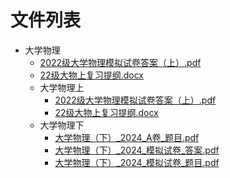 # 文件列表

- 大学物理
    - [2022级大学物理模拟试卷答案（上）.pdf](https://github.com/NjustLib/NjustDocs/blob/main/%E5%A4%A7%E5%AD%A6%E7%89%A9%E7%90%86/2022%E7%BA%A7%E5%A4%A7%E5%AD%A6%E7%89%A9%E7%90%86%E6%A8%A1%E6%8B%9F%E8%AF%95%E5%8D%B7%E7%AD%94%E6%A1%88%EF%BC%88%E4%B8%8A%EF%BC%89.pdf)
    - [22级大物上复习提纲.docx](https://github.com/NjustLib/NjustDocs/blob/main/%E5%A4%A7%E5%AD%A6%E7%89%A9%E7%90%86/22%E7%BA%A7%E5%A4%A7%E7%89%A9%E4%B8%8A%E5%A4%8D%E4%B9%A0%E6%8F%90%E7%BA%B2.docx)
    - 大学物理上
        - [2022级大学物理模拟试卷答案（上）.pdf](https://github.com/NjustLib/NjustDocs/blob/main/%E5%A4%A7%E5%AD%A6%E7%89%A9%E7%90%86/%E5%A4%A7%E5%AD%A6%E7%89%A9%E7%90%86%E4%B8%8A/2022%E7%BA%A7%E5%A4%A7%E5%AD%A6%E7%89%A9%E7%90%86%E6%A8%A1%E6%8B%9F%E8%AF%95%E5%8D%B7%E7%AD%94%E6%A1%88%EF%BC%88%E4%B8%8A%EF%BC%89.pdf)
        - [22级大物上复习提纲.docx](https://github.com/NjustLib/NjustDocs/blob/main/%E5%A4%A7%E5%AD%A6%E7%89%A9%E7%90%86/%E5%A4%A7%E5%AD%A6%E7%89%A9%E7%90%86%E4%B8%8A/22%E7%BA%A7%E5%A4%A7%E7%89%A9%E4%B8%8A%E5%A4%8D%E4%B9%A0%E6%8F%90%E7%BA%B2.docx)
    - 大学物理下
        - [大学物理（下）_2024_A卷_题目.pdf](https://github.com/NjustLib/NjustDocs/blob/main/%E5%A4%A7%E5%AD%A6%E7%89%A9%E7%90%86/%E5%A4%A7%E5%AD%A6%E7%89%A9%E7%90%86%E4%B8%8B/%E5%A4%A7%E5%AD%A6%E7%89%A9%E7%90%86%EF%BC%88%E4%B8%8B%EF%BC%89_2024_A%E5%8D%B7_%E9%A2%98%E7%9B%AE.pdf)
        - [大学物理（下）_2024_模拟试卷_答案.pdf](https://github.com/NjustLib/NjustDocs/blob/main/%E5%A4%A7%E5%AD%A6%E7%89%A9%E7%90%86/%E5%A4%A7%E5%AD%A6%E7%89%A9%E7%90%86%E4%B8%8B/%E5%A4%A7%E5%AD%A6%E7%89%A9%E7%90%86%EF%BC%88%E4%B8%8B%EF%BC%89_2024_%E6%A8%A1%E6%8B%9F%E8%AF%95%E5%8D%B7_%E7%AD%94%E6%A1%88.pdf)
        - [大学物理（下）_2024_模拟试卷_题目.pdf](https://github.com/NjustLib/NjustDocs/blob/main/%E5%A4%A7%E5%AD%A6%E7%89%A9%E7%90%86/%E5%A4%A7%E5%AD%A6%E7%89%A9%E7%90%86%E4%B8%8B/%E5%A4%A7%E5%AD%A6%E7%89%A9%E7%90%86%EF%BC%88%E4%B8%8B%EF%BC%89_2024_%E6%A8%A1%E6%8B%9F%E8%AF%95%E5%8D%B7_%E9%A2%98%E7%9B%AE.pdf)
